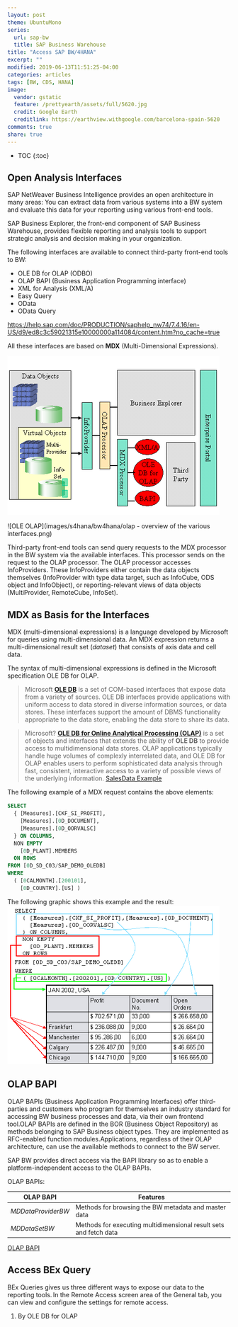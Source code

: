 ```yaml
---
layout: post
theme: UbuntuMono
series:
  url: sap-bw
  title: SAP Business Warehouse
title: "Access SAP BW/4HANA"
excerpt: ""
modified: 2019-06-13T11:51:25-04:00
categories: articles
tags: [BW, CDS, HANA]
image:
  vendor: gstatic
  feature: /prettyearth/assets/full/5620.jpg
  credit: Google Earth
  creditlink: https://earthview.withgoogle.com/barcelona-spain-5620
comments: true
share: true
---
```


* TOC
{:toc}

## Open Analysis Interfaces

SAP NetWeaver Business Intelligence provides an open architecture in many areas: You can extract data from various systems into a BW system and evaluate this data for your reporting using various front-end tools.

SAP Business Explorer, the front-end component of SAP Business Warehouse, provides flexible reporting and analysis tools to support strategic analysis and decision making in your organization.

The following interfaces are available to connect third-party front-end tools to BW:

* OLE DB for OLAP (ODBO)
* OLAP BAPI (Business Application Programming interface)
* XML for Analysis (XML/A)
* Easy Query
* OData
* OData Query

https://help.sap.com/doc/PRODUCTION/saphelp_nw74/7.4.16/en-US/d9/ed8c3c59021315e10000000a114084/content.htm?no_cache=true

All these interfaces are based on **MDX** (Multi-Dimensional Expressions).

![MDX result](images/s4hana/bw4hana/h-00100010000_image001.gif)

![OLE OLAP](images/s4hana/bw4hana/olap - overview of the various interfaces.png)

Third-party front-end tools can send query requests to the MDX processor in the BW system via the available interfaces. This processor sends on the request to the OLAP processor. The OLAP processor accesses InfoProviders. These InfoProviders either contain the data objects themselves (InfoProvider with type data target, such as InfoCube, ODS object and InfoObject), or reporting-relevant views of data objects (MultiProvider, RemoteCube, InfoSet).

##  MDX as Basis for the Interfaces 

MDX (multi-dimensional expressions) is a language developed by Microsoft for queries using multi-dimensional data. An MDX expression returns a multi-dimensional result set (*dataset*) that consists of axis data and cell data.

The syntax of multi-dimensional expressions is defined in the Microsoft specification OLE DB for OLAP.

> Microsoft [**OLE DB**](https://docs.microsoft.com/en-us/previous-versions/windows/desktop/ms722784(v=vs.85)) is a set of COM-based interfaces that expose data from a variety of sources. OLE DB interfaces provide applications with uniform access to data stored in diverse information sources, or data stores. These interfaces support the amount of DBMS functionality appropriate to the data store, enabling the data store to share its data.

> Microsoft? [**OLE DB for Online Analytical Processing (OLAP)**](https://docs.microsoft.com/en-us/previous-versions/windows/desktop/ms714903(v=vs.85)) is a set of objects and interfaces that extends the ability of **OLE DB** to provide access to multidimensional data stores. OLAP applications typically handle huge volumes of complexly interrelated data, and OLE DB for OLAP enables users to perform sophisticated data analysis through fast, consistent, interactive access to a variety of possible views of the underlying information. [SalesData Example](https://docs.microsoft.com/en-us/previous-versions/windows/desktop/ms722730(v=vs.85))

The following example of a MDX request contains the above elements:
```SQL
SELECT
  { [Measures].[CKF_SI_PROFIT],
    [Measures].[0D_DOCUMENT],
    [Measures].[0D_OORVALSC]
  } ON COLUMNS,
  NON EMPTY
    [0D_PLANT].MEMBERS
  ON ROWS
FROM [0D_SD_C03/SAP_DEMO_OLEDB]
WHERE
  ( [0CALMONTH].[200101],
    [0D_COUNTRY].[US] )
```
The following graphic shows this example and the result:
![MDX result](images/s4hana/bw4hana/h-00100010000_image002.gif)

## OLAP BAPI

OLAP BAPIs (Business Application Programming Interfaces) offer third-parties and customers who program for themselves an industry standard for accessing BW business processes and data, via their own frontend tool.OLAP BAPIs are defined in the BOR (Business Object Repository) as methods belonging to SAP Business object types. They are implemented as RFC-enabled function modules.Applications, regardless of their OLAP architecture, can use the available methods to connect to the BW server.

SAP BW provides direct access via the BAPI library so as to enable a platform-independent access to the OLAP BAPIs.

OLAP BAPIs:

OLAP BAPI | Features | 
--- | --- |
*MDDataProviderBW* | Methods for browsing the BW metadata and master data |
*MDDataSetBW* | Methods for executing multidimensional result sets and fetch data |
 

[OLAP BAPI](https://help.sap.com/doc/PRODUCTION/saphelp_nw74/7.4.16/en-US/64/9b8f3c855f0454e10000000a11405a/content.htm?no_cache=true)

## Access BEx Query

BEx Queries gives us three different ways to expose our data to the reporting tools. In the Remote Access screen area of the General tab, you can view and configure the settings for remote access.

1. By OLE DB for OLAP  

